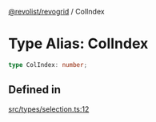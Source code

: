 [@revolist/revogrid](README.md) / ColIndex

# Type Alias: ColIndex

```ts
type ColIndex: number;
```

## Defined in

[src/types/selection.ts:12](https://github.com/revolist/revogrid/blob/15bed16e98b0807fadb0bfdae87d4c121f88e09e/src/types/selection.ts#L12)

